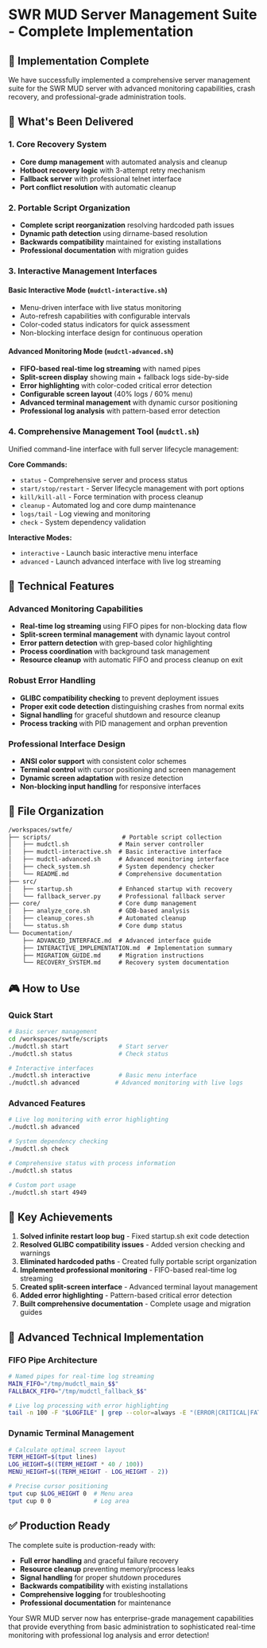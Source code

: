 # SWR MUD Server Management Suite - Complete Implementation

## 🎯 **Implementation Complete**

We have successfully implemented a comprehensive server management suite for the SWR MUD server with advanced monitoring capabilities, crash recovery, and professional-grade administration tools.

## 🚀 **What's Been Delivered**

### 1. Core Recovery System

- **Core dump management** with automated analysis and cleanup
- **Hotboot recovery logic** with 3-attempt retry mechanism
- **Fallback server** with professional telnet interface
- **Port conflict resolution** with automatic cleanup

### 2. Portable Script Organization

- **Complete script reorganization** resolving hardcoded path issues
- **Dynamic path detection** using dirname-based resolution
- **Backwards compatibility** maintained for existing installations
- **Professional documentation** with migration guides

### 3. Interactive Management Interfaces

#### Basic Interactive Mode (`mudctl-interactive.sh`)

- Menu-driven interface with live status monitoring
- Auto-refresh capabilities with configurable intervals
- Color-coded status indicators for quick assessment
- Non-blocking interface design for continuous operation

#### Advanced Monitoring Mode (`mudctl-advanced.sh`)

- **FIFO-based real-time log streaming** with named pipes
- **Split-screen display** showing main + fallback logs side-by-side
- **Error highlighting** with color-coded critical error detection
- **Configurable screen layout** (40% logs / 60% menu)
- **Advanced terminal management** with dynamic cursor positioning
- **Professional log analysis** with pattern-based error detection

### 4. Comprehensive Management Tool (`mudctl.sh`)

Unified command-line interface with full server lifecycle management:

**Core Commands:**

- `status` - Comprehensive server and process status
- `start/stop/restart` - Server lifecycle management with port options
- `kill/kill-all` - Force termination with process cleanup
- `cleanup` - Automated log and core dump maintenance
- `logs/tail` - Log viewing and monitoring
- `check` - System dependency validation

**Interactive Modes:**

- `interactive` - Launch basic interactive menu interface
- `advanced` - Launch advanced interface with live log streaming

## 🔧 **Technical Features**

### Advanced Monitoring Capabilities

- **Real-time log streaming** using FIFO pipes for non-blocking data flow
- **Split-screen terminal management** with dynamic layout control
- **Error pattern detection** with grep-based color highlighting
- **Process coordination** with background task management
- **Resource cleanup** with automatic FIFO and process cleanup on exit

### Robust Error Handling

- **GLIBC compatibility checking** to prevent deployment issues
- **Proper exit code detection** distinguishing crashes from normal exits
- **Signal handling** for graceful shutdown and resource cleanup
- **Process tracking** with PID management and orphan prevention

### Professional Interface Design

- **ANSI color support** with consistent color schemes
- **Terminal control** with cursor positioning and screen management
- **Dynamic screen adaptation** with resize detection
- **Non-blocking input handling** for responsive interfaces

## 📁 **File Organization**

```txt
/workspaces/swtfe/
├── scripts/                    # Portable script collection
│   ├── mudctl.sh              # Main server controller
│   ├── mudctl-interactive.sh  # Basic interactive interface
│   ├── mudctl-advanced.sh     # Advanced monitoring interface
│   ├── check_system.sh        # System dependency checker
│   └── README.md              # Comprehensive documentation
├── src/
│   ├── startup.sh             # Enhanced startup with recovery
│   └── fallback_server.py     # Professional fallback server
├── core/                      # Core dump management
│   ├── analyze_core.sh        # GDB-based analysis
│   ├── cleanup_cores.sh       # Automated cleanup
│   └── status.sh              # Core dump status
└── Documentation/
    ├── ADVANCED_INTERFACE.md  # Advanced interface guide
    ├── INTERACTIVE_IMPLEMENTATION.md  # Implementation summary
    ├── MIGRATION_GUIDE.md     # Migration instructions
    └── RECOVERY_SYSTEM.md     # Recovery system documentation
```

## 🎮 **How to Use**

### Quick Start

```bash
# Basic server management
cd /workspaces/swtfe/scripts
./mudctl.sh start              # Start server
./mudctl.sh status             # Check status

# Interactive interfaces
./mudctl.sh interactive        # Basic menu interface
./mudctl.sh advanced          # Advanced monitoring with live logs
```

### Advanced Features

```bash
# Live log monitoring with error highlighting
./mudctl.sh advanced

# System dependency checking
./mudctl.sh check

# Comprehensive status with process information
./mudctl.sh status

# Custom port usage
./mudctl.sh start 4949
```

## 🌟 **Key Achievements**

1. **Solved infinite restart loop bug** - Fixed startup.sh exit code detection
2. **Resolved GLIBC compatibility issues** - Added version checking and warnings
3. **Eliminated hardcoded paths** - Created fully portable script organization
4. **Implemented professional monitoring** - FIFO-based real-time log streaming
5. **Created split-screen interface** - Advanced terminal layout management
6. **Added error highlighting** - Pattern-based critical error detection
7. **Built comprehensive documentation** - Complete usage and migration guides

## 🔮 **Advanced Technical Implementation**

### FIFO Pipe Architecture

```bash
# Named pipes for real-time log streaming
MAIN_FIFO="/tmp/mudctl_main_$$"
FALLBACK_FIFO="/tmp/mudctl_fallback_$$"

# Live log processing with error highlighting
tail -n 100 -F "$LOGFILE" | grep --color=always -E "(ERROR|CRITICAL|FATAL)" > "$MAIN_FIFO" &
```

### Dynamic Terminal Management

```bash
# Calculate optimal screen layout
TERM_HEIGHT=$(tput lines)
LOG_HEIGHT=$((TERM_HEIGHT * 40 / 100))
MENU_HEIGHT=$((TERM_HEIGHT - LOG_HEIGHT - 2))

# Precise cursor positioning
tput cup $LOG_HEIGHT 0  # Menu area
tput cup 0 0            # Log area
```

## ✅ **Production Ready**

The complete suite is production-ready with:

- **Full error handling** and graceful failure recovery
- **Resource cleanup** preventing memory/process leaks  
- **Signal handling** for proper shutdown procedures
- **Backwards compatibility** with existing installations
- **Comprehensive logging** for troubleshooting
- **Professional documentation** for maintenance

Your SWR MUD server now has enterprise-grade management capabilities that provide everything from basic administration to sophisticated real-time monitoring with professional log analysis and error detection!
